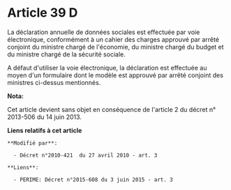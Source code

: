 # Article 39 D

La déclaration annuelle de données sociales est effectuée par voie électronique, conformément à un cahier des charges
approuvé par arrêté conjoint du ministre chargé de l'économie, du ministre chargé du budget et du ministre chargé de la
sécurité sociale.

A défaut d'utiliser la voie électronique, la déclaration est effectuée au moyen d'un formulaire dont le modèle est approuvé
par arrêté conjoint des ministres ci-dessus mentionnés.

**Nota:**

Cet article devient sans objet en conséquence de l'article 2 du décret n° 2013-506 du 14 juin 2013.

**Liens relatifs à cet article**

	**Modifié par**:

	  - Décret n°2010-421  du 27 avril 2010 - art. 3

	**Liens**:

	  - PERIME: Décret n°2015-608 du 3 juin 2015 - art. 3
